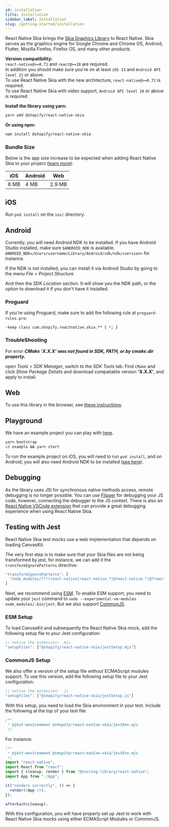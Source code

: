```yaml
---
id: installation
title: Installation
sidebar_label: Installation
slug: /getting-started/installation
---
```


React Native Skia brings the [Skia Graphics Library](https://skia.org/) to React Native.
Skia serves as the graphics engine for Google Chrome and Chrome OS, Android, Flutter, Mozilla Firefox, Firefox OS, and many other products.

**Version compatibility:**  
`react-native@>=0.71` and `react@>=18` are required. <br />
In addition you should make sure you're on at least `iOS 13` and `Android API level 21` or above. <br />
To use React Native Skia with the new architecture, `react-native@>=0.72` is required. <br />
To use React Native Skia with video support, `Android API level 26` or above is required.

**Install the library using yarn:**

```sh
yarn add @shopify/react-native-skia
```

**Or using npm:**

```sh
npm install @shopify/react-native-skia
```

### Bundle Size

Below is the app size increase to be expected when adding React Native Skia to your project ([learn more](bundle-size)).

| iOS  | Android | Web    |
| ---- | ------- | ------ |
| 6 MB | 4 MB    | 2.9 MB |

## iOS

Run `pod install` on the `ios/` directory.

## Android

Currently, you will need Android NDK to be installed.
If you have Android Studio installed, make sure `$ANDROID_NDK` is available.
`ANDROID_NDK=/Users/username/Library/Android/sdk/ndk/<version>` for instance.

If the NDK is not installed, you can install it via Android Studio by going to the menu _File > Project Structure_

And then the _SDK Location_ section. It will show you the NDK path, or the option to download it if you don't have it installed.

### Proguard

If you're using Proguard, make sure to add the following rule at `proguard-rules.pro`:

```
-keep class com.shopify.reactnative.skia.** { *; }
```

### TroubleShooting

For error **_CMake 'X.X.X' was not found in SDK, PATH, or by cmake.dir property._**

open _Tools > SDK Manager_, switch to the _SDK Tools_ tab.
Find `CMake` and click _Show Package Details_ and download compatiable version **'X.X.X'**, and apply to install.

## Web

To use this library in the browser, see [these instructions](/docs/getting-started/web).

## Playground

We have an example project you can play with [here](https://github.com/Shopify/react-native-skia/tree/main/example).

```sh
yarn bootstrap
cd example && yarn start
```

To run the example project on iOS, you will need to run `pod install`, and on Android, you will also need Android NDK to be installed ([see here](#android)).

## Debugging

As the library uses JSI for synchronous native methods access, remote debugging is no longer possible. You can use [Flipper](https://fbflipper.com) for debugging your JS code, however, connecting the debugger to the JS context.
There is also an [React Native VSCode extension](https://marketplace.visualstudio.com/items?itemName=msjsdiag.vscode-react-native#debugging-react-native-applications) that can provide a great debugging experience when using React Native Skia.

## Testing with Jest

React Native Skia test mocks use a web implementation that depends on loading CanvasKit.

The very first step is to make sure that your Skia files are not being transformed by jest, for instance, we can add it the `transformIgnorePatterns` directive:
```js
"transformIgnorePatterns": [
  "node_modules/(?!(react-native|react-native.*|@react-native.*|@?react-navigation.*|@shopify/react-native-skia)/)"
]
```

Next, we recommend using [ESM](https://jestjs.io/docs/ecmascript-modules). To enable ESM support, you need to update your `jest` command to `node --experimental-vm-modules node_modules/.bin/jest`.
But we also support [CommonJS](#commonjs-setup).

### ESM Setup

To load CanvasKit and subsequently the React Native Skia mock, add the following setup file to your Jest configuration:

```js
// notice the extension: .mjs
"setupFiles": ["@shopify/react-native-skia/jestSetup.mjs"]
```

### CommonJS Setup

We also offer a version of the setup file without ECMAScript modules support. To use this version, add the following setup file to your Jest configuration:

```js
// notice the extension: .js
"setupFiles": ["@shopify/react-native-skia/jestSetup.js"]
```

With this setup, you need to load the Skia environment in your test. Include the following at the top of your test file:

```js
/**
 * @jest-environment @shopify/react-native-skia/jestEnv.mjs
 */
```

For instance:

```js
/**
 * @jest-environment @shopify/react-native-skia/jestEnv.mjs
 */
import "react-native";
import React from "react";
import { cleanup, render } from "@testing-library/react-native";
import App from "./App";

it("renders correctly", () => {
  render(<App />);
});

afterEach(cleanup);
```

With this configuration, you will have properly set up Jest to work with React Native Skia mocks using either ECMAScript Modules or CommonJS.
